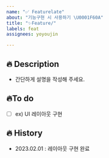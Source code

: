 ```yaml
---
name: "✅ Featurelate"
about: "기능구현 시 사용하기 \U0001F60A"
title: "✨Feature/"
labels: feat
assignees: yoyoujin

---
```


## 🔥 Description
- 간단하게 설명을 작성해 주세요.

## 🔥To do
- [ ] ex) UI 레이아웃 구현

## 🔥 History
- 2023.02.01 : 레이아웃 구현 완료
